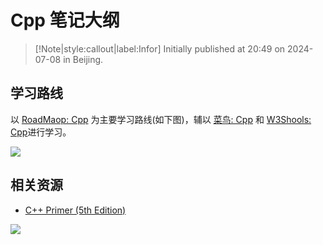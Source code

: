 # Cpp 笔记大纲

> [!Note|style:callout|label:Infor]
Initially published at 20:49 on 2024-07-08 in Beijing.


## 学习路线

以 [RoadMaop: Cpp](https://roadmap.sh/cpp) 为主要学习路线(如下图)，辅以 [菜鸟: Cpp](https://www.runoob.com/cplusplus/cpp-tutorial.html) 和 [W3Shools: Cpp](https://www.w3schools.com/cpp/default.asp)进行学习。

<div class="center"><img src="https://imagebank-0.oss-cn-beijing.aliyuncs.com/VS-PicGo/2024-07-07-13-00-42_Cpp笔记大纲.jpg"/></div>


## 相关资源

- [C++ Primer (5th Edition)](https://zz.etocs.us.kg/book/2733889/20ad6c/c-primer-5th-edition.html)


<div class="center"><img src="https://imagebank-0.oss-cn-beijing.aliyuncs.com/VS-PicGo/2024-07-04-00-26-32_Cpp笔记大纲_.jpg"/></div>
